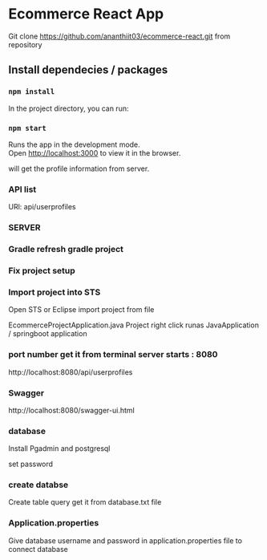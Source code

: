 # Ecommerce React App

Git clone https://github.com/ananthiit03/ecommerce-react.git from repository

## Install dependecies / packages

### `npm install`

In the project directory, you can run:

### `npm start`

Runs the app in the development mode.\
Open [http://localhost:3000](http://localhost:3000) to view it in the browser.

will get the profile information from server.

### API list
URl: api/userprofiles


### SERVER

### Gradle refresh gradle project
### Fix project setup

### Import project into STS
Open STS or Eclipse import project from file 

EcommerceProjectApplication.java Project right click runas JavaApplication / springboot application

###  port number get it from terminal server starts : 8080
http://localhost:8080/api/userprofiles

### Swagger
http://localhost:8080/swagger-ui.html

### database

Install Pgadmin and postgresql

set password 

### create databse

Create table query get it from database.txt file

### Application.properties

Give database username and password in application.properties file to connect database










